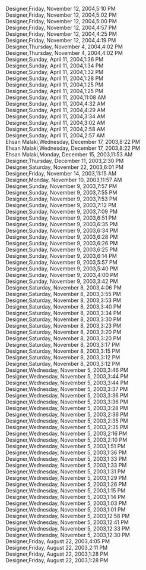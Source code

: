﻿Designer,Friday, November 12, 2004,5:10 PM  Designer,Friday, November 12, 2004,5:02 PM  Designer,Friday, November 12, 2004,5:00 PM  Designer,Friday, November 12, 2004,4:57 PM  Designer,Friday, November 12, 2004,4:25 PM  Designer,Friday, November 12, 2004,4:19 PM  Designer,Thursday, November 4, 2004,4:02 PM  Designer,Thursday, November 4, 2004,4:02 PM  Designer,Sunday, April 11, 2004,1:36 PM  Designer,Sunday, April 11, 2004,1:34 PM  Designer,Sunday, April 11, 2004,1:32 PM  Designer,Sunday, April 11, 2004,1:28 PM  Designer,Sunday, April 11, 2004,1:25 PM  Designer,Sunday, April 11, 2004,1:25 PM  Designer,Sunday, April 11, 2004,11:08 AM  Designer,Sunday, April 11, 2004,4:32 AM  Designer,Sunday, April 11, 2004,4:29 AM  Designer,Sunday, April 11, 2004,3:34 AM  Designer,Sunday, April 11, 2004,3:02 AM  Designer,Sunday, April 11, 2004,2:58 AM  Designer,Sunday, April 11, 2004,2:57 AM  Ehsan Malaki,Wednesday, December 17, 2003,8:22 PM  Ehsan Malaki,Wednesday, December 17, 2003,8:22 PM  Ehsan Malaki,Monday, December 15, 2003,11:53 AM  Designer,Thursday, December 11, 2003,2:30 PM  Designer,Saturday, November 22, 2003,6:01 PM  Designer,Friday, November 14, 2003,11:15 AM  Designer,Monday, November 10, 2003,11:57 AM  Designer,Sunday, November 9, 2003,7:57 PM  Designer,Sunday, November 9, 2003,7:55 PM  Designer,Sunday, November 9, 2003,7:53 PM  Designer,Sunday, November 9, 2003,7:12 PM  Designer,Sunday, November 9, 2003,7:09 PM  Designer,Sunday, November 9, 2003,6:51 PM  Designer,Sunday, November 9, 2003,6:35 PM  Designer,Sunday, November 9, 2003,6:34 PM  Designer,Sunday, November 9, 2003,6:28 PM  Designer,Sunday, November 9, 2003,6:26 PM  Designer,Sunday, November 9, 2003,6:25 PM  Designer,Sunday, November 9, 2003,6:14 PM  Designer,Sunday, November 9, 2003,5:57 PM  Designer,Sunday, November 9, 2003,5:40 PM  Designer,Sunday, November 9, 2003,4:00 PM  Designer,Sunday, November 9, 2003,3:42 PM  Designer,Saturday, November 8, 2003,4:06 PM  Designer,Saturday, November 8, 2003,3:55 PM  Designer,Saturday, November 8, 2003,3:53 PM  Designer,Saturday, November 8, 2003,3:40 PM  Designer,Saturday, November 8, 2003,3:34 PM  Designer,Saturday, November 8, 2003,3:30 PM  Designer,Saturday, November 8, 2003,3:23 PM  Designer,Saturday, November 8, 2003,3:20 PM  Designer,Saturday, November 8, 2003,3:20 PM  Designer,Saturday, November 8, 2003,3:17 PM  Designer,Saturday, November 8, 2003,3:15 PM  Designer,Saturday, November 8, 2003,3:12 PM  Designer,Saturday, November 8, 2003,3:12 PM  Designer,Wednesday, November 5, 2003,3:46 PM  Designer,Wednesday, November 5, 2003,3:44 PM  Designer,Wednesday, November 5, 2003,3:44 PM  Designer,Wednesday, November 5, 2003,3:37 PM  Designer,Wednesday, November 5, 2003,3:36 PM  Designer,Wednesday, November 5, 2003,3:36 PM  Designer,Wednesday, November 5, 2003,3:28 PM  Designer,Wednesday, November 5, 2003,2:36 PM  Designer,Wednesday, November 5, 2003,2:35 PM  Designer,Wednesday, November 5, 2003,2:35 PM  Designer,Wednesday, November 5, 2003,2:16 PM  Designer,Wednesday, November 5, 2003,2:10 PM  Designer,Wednesday, November 5, 2003,1:51 PM  Designer,Wednesday, November 5, 2003,1:36 PM  Designer,Wednesday, November 5, 2003,1:33 PM  Designer,Wednesday, November 5, 2003,1:33 PM  Designer,Wednesday, November 5, 2003,1:31 PM  Designer,Wednesday, November 5, 2003,1:29 PM  Designer,Wednesday, November 5, 2003,1:26 PM  Designer,Wednesday, November 5, 2003,1:15 PM  Designer,Wednesday, November 5, 2003,1:14 PM  Designer,Wednesday, November 5, 2003,1:03 PM  Designer,Wednesday, November 5, 2003,1:01 PM  Designer,Wednesday, November 5, 2003,12:58 PM  Designer,Wednesday, November 5, 2003,12:41 PM  Designer,Wednesday, November 5, 2003,12:33 PM  Designer,Wednesday, November 5, 2003,12:30 PM  Designer,Friday, August 22, 2003,4:05 PM  Designer,Friday, August 22, 2003,2:11 PM  Designer,Friday, August 22, 2003,1:28 PM  Designer,Friday, August 22, 2003,1:28 PM